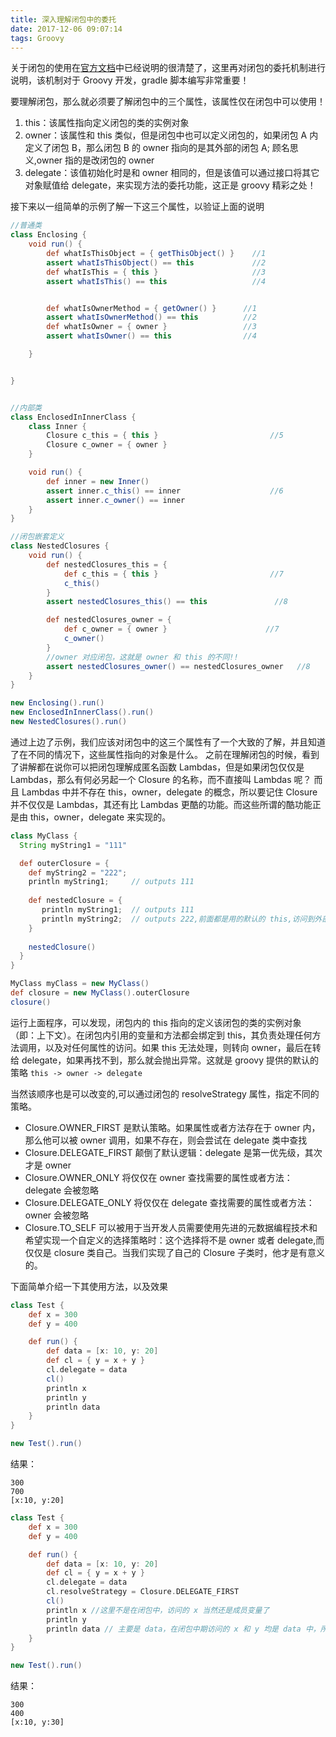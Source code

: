 ```yaml
---
title: 深入理解闭包中的委托
date: 2017-12-06 09:07:14
tags: Groovy
---
```


关于闭包的使用在[官方文档](http://groovy-lang.org/closures.html)中已经说明的很清楚了，这里再对闭包的委托机制进行说明，该机制对于 Groovy 开发，gradle 脚本编写非常重要！

要理解闭包，那么就必须要了解闭包中的三个属性，该属性仅在闭包中可以使用！
1. this：该属性指向定义闭包的类的实例对象
2. owner：该属性和 this 类似，但是闭包中也可以定义闭包的，如果闭包 A 内定义了闭包 B，那么闭包 B 的 owner 指向的是其外部的闭包 A; 顾名思义,owner 指的是改闭包的 owner
3. delegate：该值初始化时是和 owner 相同的，但是该值可以通过接口将其它对象赋值给 delegate，来实现方法的委托功能，这正是 groovy 精彩之处！



<!-- more -->



接下来以一组简单的示例了解一下这三个属性，以验证上面的说明
```groovy
//普通类
class Enclosing {
    void run() {
        def whatIsThisObject = { getThisObject() }    //1
        assert whatIsThisObject() == this             //2
        def whatIsThis = { this }                     //3
        assert whatIsThis() == this                   //4


        def whatIsOwnerMethod = { getOwner() }      //1
        assert whatIsOwnerMethod() == this          //2
        def whatIsOwner = { owner }                 //3
        assert whatIsOwner() == this                //4

    }


}


//内部类
class EnclosedInInnerClass {
    class Inner {
        Closure c_this = { this }                         //5
        Closure c_owner = { owner }
    }

    void run() {
        def inner = new Inner()
        assert inner.c_this() == inner                    //6
        assert inner.c_owner() == inner
    }
}

//闭包嵌套定义
class NestedClosures {
    void run() {
        def nestedClosures_this = {
            def c_this = { this }                         //7
            c_this()
        }
        assert nestedClosures_this() == this               //8

        def nestedClosures_owner = {
            def c_owner = { owner }                      //7
            c_owner()
        }
        //owner 对应闭包，这就是 owner 和 this 的不同!!
        assert nestedClosures_owner() == nestedClosures_owner   //8
    }
}

new Enclosing().run()
new EnclosedInInnerClass().run()
new NestedClosures().run()
```


通过上边了示例，我们应该对闭包中的这三个属性有了一个大致的了解，并且知道了在不同的情况下，这些属性指向的对象是什么。
之前在理解闭包的时候，看到了讲解都在说你可以把闭包理解成匿名函数 Lambdas，但是如果闭包仅仅是 Lambdas，那么有何必另起一个 Closure 的名称，而不直接叫 Lambdas 呢？
而且 Lambdas 中并不存在 this，owner，delegate 的概念，所以要记住 Closure 并不仅仅是 Lambdas，其还有比 Lambdas 更酷的功能。而这些所谓的酷功能正是由 this，owner，delegate 来实现的。

```groovy
class MyClass {
  String myString1 = "111"

  def outerClosure = {
  	def myString2 = "222";
    println myString1;     // outputs 111
  
    def nestedClosure = {
       println myString1;  // outputs 111
       println myString2;  // outputs 222,前面都是用的默认的 this,访问到外部的 111, 这个可以理解,但是 str2 也用的 this 是如何访问到的呢?
    }
   
    nestedClosure()
  }
}

MyClass myClass = new MyClass()
def closure = new MyClass().outerClosure
closure()

```

运行上面程序，可以发现，闭包内的 this 指向的定义该闭包的类的实例对象（即：上下文）。在闭包内引用的变量和方法都会绑定到 this，其负责处理任何方法调用，以及对任何属性的访问。如果 this 无法处理，则转向 owner，最后在转给 delegate，如果再找不到，那么就会抛出异常。这就是 groovy 提供的默认的策略 `this -> owner -> delegate`

当然该顺序也是可以改变的,可以通过闭包的 resolveStrategy 属性，指定不同的策略。

- Closure.OWNER_FIRST 是默认策略。如果属性或者方法存在于 owner 内，那么他可以被 owner 调用，如果不存在，则会尝试在 delegate 类中查找
- Closure.DELEGATE_FIRST 颠倒了默认逻辑：delegate 是第一优先级，其次才是 owner
- Closure.OWNER_ONLY 将仅仅在 owner 查找需要的属性或者方法：delegate 会被忽略
- Closure.DELEGATE_ONLY 将仅仅在 delegate 查找需要的属性或者方法：owner 会被忽略
- Closure.TO_SELF 可以被用于当开发人员需要使用先进的元数据编程技术和希望实现一个自定义的选择策略时：这个选择将不是 owner 或者 delegate,而仅仅是 closure 类自己。当我们实现了自己的 Closure 子类时，他才是有意义的。

下面简单介绍一下其使用方法，以及效果
```groovy
class Test {
    def x = 300
    def y = 400

    def run() {
        def data = [x: 10, y: 20]
        def cl = { y = x + y }
        cl.delegate = data
        cl()
        println x
        println y
        println data
    }
}

new Test().run()
```
结果：
```
300
700
[x:10, y:20]
```



```groovy
class Test {
    def x = 300
    def y = 400

    def run() {
        def data = [x: 10, y: 20]
        def cl = { y = x + y }
        cl.delegate = data
        cl.resolveStrategy = Closure.DELEGATE_FIRST
        cl()
        println x //这里不是在闭包中，访问的 x 当然还是成员变量了
        println y
        println data // 主要是 data，在闭包中期访问的 x 和 y 均是 data 中，所以其 y 变成了 10+20；
    }
}

new Test().run()
```

结果：
```
300
400
[x:10, y:30]
```

